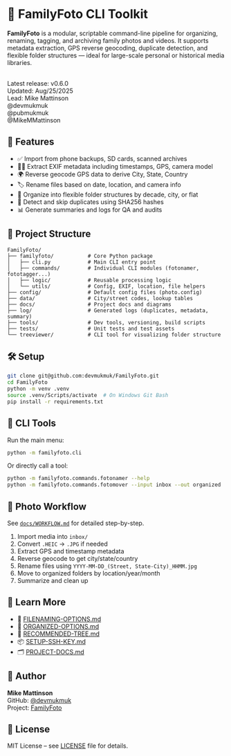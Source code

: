 # 📸 FamilyFoto CLI Toolkit

**FamilyFoto** is a modular, scriptable command-line pipeline for organizing, renaming, tagging, and archiving family photos and videos. It supports metadata extraction, GPS reverse geocoding, duplicate detection, and flexible folder structures — ideal for large-scale personal or historical media libraries.

<br>Latest release: v0.6.0
<br>Updated: Aug/25/2025
<br>Lead: Mike Mattinson
<br>@devmukmuk
<br>@pubmukmuk
<br>@MikeMMattinson

## 🚀 Features

- ✅ Import from phone backups, SD cards, scanned archives
- 🕵️‍♂️ Extract EXIF metadata including timestamps, GPS, camera model
- 🌍 Reverse geocode GPS data to derive City, State, Country
- 🏷️ Rename files based on date, location, and camera info
- 📂 Organize into flexible folder structures by decade, city, or flat
- 🔁 Detect and skip duplicates using SHA256 hashes
- 📊 Generate summaries and logs for QA and audits

## 📁 Project Structure

```
FamilyFoto/
├── familyfoto/           # Core Python package
│   ├── cli.py            # Main CLI entry point
│   ├── commands/         # Individual CLI modules (fotonamer, fototagger...)
│   ├── logic/            # Reusable processing logic
│   └── utils/            # Config, EXIF, location, file helpers
├── config/               # Default config files (photo.config)
├── data/                 # City/street codes, lookup tables
├── docs/                 # Project docs and diagrams
├── log/                  # Generated logs (duplicates, metadata, summary)
├── tools/                # Dev tools, versioning, build scripts
├── tests/                # Unit tests and test assets
└── treeviewer/           # CLI tool for visualizing folder structure
```

## 🛠️ Setup

```bash
git clone git@github.com:devmukmuk/FamilyFoto.git
cd FamilyFoto
python -m venv .venv
source .venv/Scripts/activate  # On Windows Git Bash
pip install -r requirements.txt
```

## 🧰 CLI Tools

Run the main menu:
```bash
python -m familyfoto.cli
```

Or directly call a tool:
```bash
python -m familyfoto.commands.fotonamer --help
python -m familyfoto.commands.fotomover --input inbox --out organized
```

## 📸 Photo Workflow

See [`docs/WORKFLOW.md`](docs/WORKFLOW.md) for detailed step-by-step.

1. Import media into `inbox/`
2. Convert `.HEIC` → `.JPG` if needed
3. Extract GPS and timestamp metadata
4. Reverse geocode to get city/state/country
5. Rename files using `YYYY-MM-DD_(Street, State-City)_HHMM.jpg`
6. Move to organized folders by location/year/month
7. Summarize and clean up

## 🧠 Learn More

- 📄 [FILENAMING-OPTIONS.md](docs/FILENAMING-OPTIONS.md)
- 📄 [ORGANIZED-OPTIONS.md](docs/ORGANIZED-OPTIONS.md)
- 🌳 [RECOMMENDED-TREE.md](docs/RECOMMENDED-TREE.md)
- 📦 [SETUP-SSH-KEY.md](docs/SETUP-SSH-KEY.md)
- 🗂️ [PROJECT-DOCS.md](docs/PROJECT-DOCS.md)

## 👤 Author

**Mike Mattinson**  
GitHub: [@devmukmuk](https://github.com/devmukmuk)  
Project: [FamilyFoto](https://github.com/devmukmuk/FamilyFoto)

## 📜 License

MIT License – see [LICENSE](LICENSE) file for details.